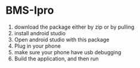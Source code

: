 # BMS-Ipro

1. download the package either by zip or by pulling
2. install android studio
3. Open android studio with this package
4. Plug in your phone
5. make sure your phone have usb debugging
6. Build the application, and then run
